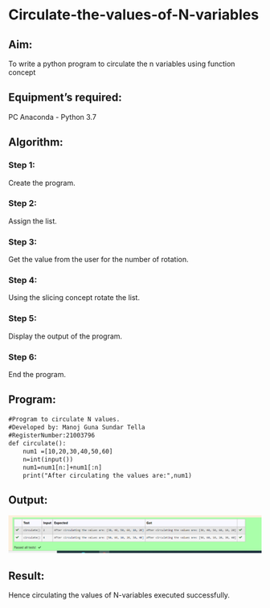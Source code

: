 # Circulate-the-values-of-N-variables
## Aim:
To write a python program to circulate the n variables using function concept
## Equipment’s required:
PC
Anaconda - Python 3.7
## Algorithm: 
### Step 1: 
Create the program.
### Step 2: 
Assign the list.
### Step 3: 
Get the value from the user for the number of rotation.
### Step 4: 
Using the slicing concept rotate the list.
### Step 5: 
Display the output of the program.
### Step 6: 
End the program.
## Program:
```
#Program to circulate N values.
#Developed by: Manoj Guna Sundar Tella
#RegisterNumber:21003796
def circulate():
    num1 =[10,20,30,40,50,60]
    n=int(input())
    num1=num1[n:]+num1[:n]
    print("After circulating the values are:",num1)
```

## Output:
![github logo](img.png)

## Result:
Hence circulating the values of N-variables executed successfully.
